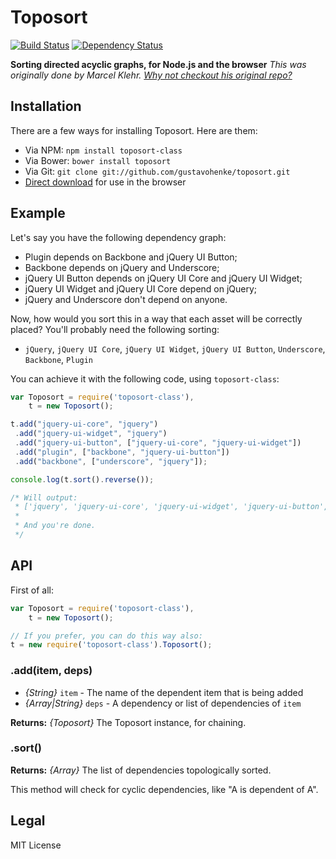 # Toposort
[![Build Status](http://img.shields.io/travis/gustavohenke/toposort.svg?branch=master&style=flat)](https://travis-ci.org/gustavohenke/toposort)
[![Dependency Status](http://img.shields.io/gemnasium/gustavohenke/toposort.png?style=flat)](https://gemnasium.com/gustavohenke/toposort)

__Sorting directed acyclic graphs, for Node.js and  the browser__
_This was originally done by Marcel Klehr. [Why not checkout his original repo?](https://github.com/marcelklehr/toposort)_

## Installation
There are a few ways for installing Toposort. Here are them:

* Via NPM: `npm install toposort-class`
* Via Bower: `bower install toposort`
* Via Git: `git clone git://github.com/gustavohenke/toposort.git`
* [Direct download](https://raw.github.com/gustavohenke/toposort/master/toposort.js) for use in the browser

## Example
Let's say you have the following dependency graph:

* Plugin depends on Backbone and jQuery UI Button;
* Backbone depends on jQuery and Underscore;
* jQuery UI Button depends on jQuery UI Core and jQuery UI Widget;
* jQuery UI Widget and jQuery UI Core depend on jQuery;
* jQuery and Underscore don't depend on anyone.

Now, how would you sort this in a way that each asset will be correctly placed? You'll probably need the following sorting:

* `jQuery`, `jQuery UI Core`, `jQuery UI Widget`, `jQuery UI Button`, `Underscore`, `Backbone`, `Plugin`

You can achieve it with the following code, using `toposort-class`:
```javascript
var Toposort = require('toposort-class'),
	t = new Toposort();

t.add("jquery-ui-core", "jquery")
 .add("jquery-ui-widget", "jquery")
 .add("jquery-ui-button", ["jquery-ui-core", "jquery-ui-widget"])
 .add("plugin", ["backbone", "jquery-ui-button"])
 .add("backbone", ["underscore", "jquery"]);

console.log(t.sort().reverse());

/* Will output:
 * ['jquery', 'jquery-ui-core', 'jquery-ui-widget', 'jquery-ui-button', 'underscore', 'backbone', 'plugin']
 *
 * And you're done.
 */
```

## API
First of all:
```javascript
var Toposort = require('toposort-class'),
	t = new Toposort();

// If you prefer, you can do this way also:
t = new require('toposort-class').Toposort();
```

### .add(item, deps)
* _{String}_ `item` - The name of the dependent item that is being added
* _{Array|String}_ `deps` - A dependency or list of dependencies of `item`

__Returns:__ _{Toposort}_ The Toposort instance, for chaining.

### .sort()
__Returns:__ _{Array}_ The list of dependencies topologically sorted.

This method will check for cyclic dependencies, like "A is dependent of A".

## Legal
MIT License
